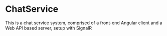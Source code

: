# ChatService

This is a chat service system, comprised of a front-end Angular client and a Web API based server, setup with SignalR

